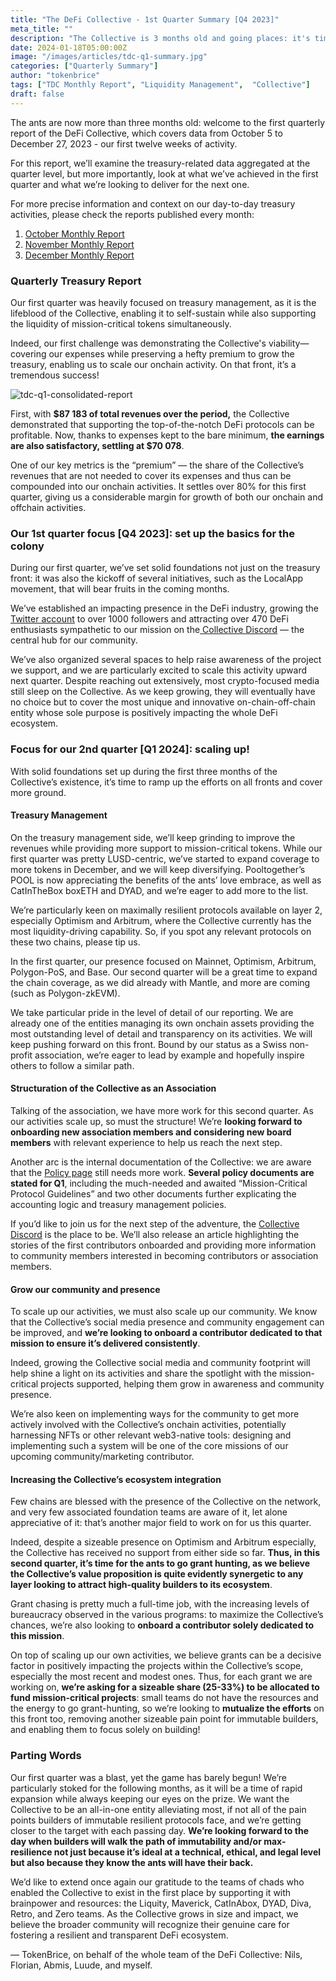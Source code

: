 ```yaml
---
title: "The DeFi Collective - 1st Quarter Summary [Q4 2023]"
meta_title: ""
description: "The Collective is 3 months old and going places: it's time to reflect on what has been achieved so far, and where our focus lies for the next quarter."
date: 2024-01-18T05:00:00Z
image: "/images/articles/tdc-q1-summary.jpg"
categories: ["Quarterly Summary"]
author: "tokenbrice"
tags: ["TDC Monthly Report", "Liquidity Management",  "Collective"]
draft: false
---
```


The ants are now more than three months old: welcome to the first quarterly report of the DeFi Collective, which covers data from October 5 to December 27, 2023 - our first twelve weeks of activity.

For this report, we’ll examine the treasury-related data aggregated at the quarter level, but more importantly, look at what we’ve achieved in the first quarter and what we’re looking to deliver for the next one.

For more precise information and context on our day-to-day treasury activities, please check the reports published every month:

1. [October Monthly Report](https://deficollective.org/blog/tdc-october-report/)
2. [November Monthly Report](https://deficollective.org/blog/tdc-nov-report/)
3. [December Monthly Report](https://deficollective.org/blog/tdc-dec-report/)


### Quarterly Treasury Report

Our first quarter was heavily focused on treasury management, as it is the lifeblood of the Collective, enabling it to self-sustain while also supporting the liquidity of mission-critical tokens simultaneously.

Indeed, our first challenge was demonstrating the Collective's viability—covering our expenses while preserving a hefty premium to grow the treasury, enabling us to scale our onchain activity. On that front, it’s a tremendous success!


![tdc-q1-consolidated-report](https://raw.githubusercontent.com/TokenBrice/blog/a29a217cb21b42507d1e037728776e9a67a748d1/static/img/others/tdc/tdc-q1-report/tdc-Q1-report.jpg)


First, with **$87 183 of total revenues over the period,** the Collective demonstrated that supporting the top-of-the-notch DeFi protocols can be profitable. Now, thanks to expenses kept to the bare minimum, **the earnings are also satisfactory, settling at $70 078**.

One of our key metrics is the “premium” — the share of the Collective’s revenues that are not needed to cover its expenses and thus can be compounded into our onchain activities. It settles over 80% for this first quarter, giving us a considerable margin for growth of both our onchain and offchain activities.


### Our 1st quarter focus [Q4 2023]: set up the basics for the colony

During our first quarter, we’ve set solid foundations not just on the treasury front: it was also the kickoff of several initiatives, such as the LocalApp movement, that will bear fruits in the coming months.

We’ve established an impacting presence in the DeFi industry, growing the [Twitter account](https://twitter.com/DeFiCollective_) to over 1000 followers and attracting over 470 DeFi enthusiasts sympathetic to our mission on the[ Collective Discord](https://discord.gg/xSCya2FGZb) — the central hub for our community.

We’ve also organized several spaces to help raise awareness of the project we support, and we are particularly excited to scale this activity upward next quarter. Despite reaching out extensively, most crypto-focused media still sleep on the Collective. As we keep growing, they will eventually have no choice but to cover the most unique and innovative on-chain-off-chain entity whose sole purpose is positively impacting the whole DeFi ecosystem.


### Focus for our 2nd quarter [Q1 2024]: scaling up!

With solid foundations set up during the first three months of the Collective’s existence, it’s time to ramp up the efforts on all fronts and cover more ground.


#### Treasury Management

On the treasury management side, we’ll keep grinding to improve the revenues while providing more support to mission-critical tokens. While our first quarter was pretty LUSD-centric, we’ve started to expand coverage to more tokens in December, and we will keep diversifying. Pooltogether’s POOL is now appreciating the benefits of the ants’ love embrace, as well as CatInTheBox boxETH and DYAD, and we’re eager to add more to the list.

We’re particularly keen on maximally resilient protocols available on layer 2, especially Optimism and Arbitrum, where the Collective currently has the most liquidity-driving capability. So, if you spot any relevant protocols on these two chains, please tip us.

In the first quarter, our presence focused on Mainnet, Optimism, Arbitrum, Polygon-PoS, and Base. Our second quarter will be a great time to expand the chain coverage, as we did already with Mantle, and more are coming (such as Polygon-zkEVM). 

We take particular pride in the level of detail of our reporting. We are already one of the entities managing its own onchain assets providing the most outstanding level of detail and transparency on its activities. We will keep pushing forward on this front. Bound by our status as a Swiss non-profit association, we’re eager to lead by example and hopefully inspire others to follow a similar path.


#### Structuration of the Collective as an Association

Talking of the association, we have more work for this second quarter. As our activities scale up, so must the structure! We’re **looking forward to onboarding new association members and considering new board members** with relevant experience to help us reach the next step.

Another arc is the internal documentation of the Collective: we are aware that the [Policy page](https://deficollective.org/policies/) still needs more work. **Several policy documents are stated for Q1**, including the much-needed and awaited “Mission-Critical Protocol Guidelines” and two other documents further explicating the accounting logic and treasury management policies.

If you’d like to join us for the next step of the adventure, the [Collective Discord](https://discord.gg/xSCya2FGZb) is the place to be. We’ll also release an article highlighting the stories of the first contributors onboarded and providing more information to community members interested in becoming contributors or association members.


#### Grow our community and presence

To scale up our activities, we must also scale up our community. We know that the Collective’s social media presence and community engagement can be improved, and **we’re looking to onboard a contributor dedicated to that mission to ensure it’s delivered consistently**.

Indeed, growing the Collective social media and community footprint will help shine a light on its activities and share the spotlight with the mission-critical projects supported, helping them grow in awareness and community presence.

We’re also keen on implementing ways for the community to get more actively involved with the Collective’s onchain activities, potentially harnessing NFTs or other relevant web3-native tools: designing and implementing such a system will be one of the core missions of our upcoming community/marketing contributor.


#### Increasing the Collective’s ecosystem integration

Few chains are blessed with the presence of the Collective on the network, and very few associated foundation teams are aware of it, let alone appreciative of it: that’s another major field to work on for us this quarter.

Indeed, despite a sizeable presence on Optimism and Arbitrum especially, the Collective has received no support from either side so far. **Thus, in this second quarter, it’s time for the ants to go grant hunting, as we believe the Collective’s value proposition is quite evidently synergetic to any layer looking to attract high-quality builders to its ecosystem**.

Grant chasing is pretty much a full-time job, with the increasing levels of bureaucracy observed in the various programs: to maximize the Collective’s chances, we’re also looking to **onboard a contributor solely dedicated to this mission**.

On top of scaling up our own activities, we believe grants can be a decisive factor in positively impacting the projects within the Collective’s scope, especially the most recent and modest ones. Thus, for each grant we are working on, **we’re asking for a sizeable share (25-33%) to be allocated to fund mission-critical projects**: small teams do not have the resources and the energy to go grant-hunting, so we’re looking to **mutualize the efforts** on this front too, removing another sizeable pain point for immutable builders, and enabling them to focus solely on building!


### Parting Words

Our first quarter was a blast, yet the game has barely begun! We’re particularly stoked for the following months, as it will be a time of rapid expansion while always keeping our eyes on the prize. We want the Collective to be an all-in-one entity alleviating most, if not all of the pain points builders of immutable resilient protocols face, and we’re getting closer to the target with each passing day. **We’re looking forward to the day when builders will walk the path of immutability and/or max-resilience not just because it’s ideal at a technical, ethical, and legal level but also because they know the ants will have their back.**

We’d like to extend once again our gratitude to the teams of chads who enabled the Collective to exist in the first place by supporting it with brainpower and resources: the Liquity, Maverick, CatInAbox, DYAD, Diva, Retro, and Zero teams. As the Collective grows in size and impact, we believe the broader community will recognize their genuine care for fostering a resilient and transparent DeFi ecosystem.

— TokenBrice, on behalf of the whole team of the DeFi Collective: Nils, Florian, Abmis, Luude, and myself.

